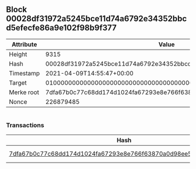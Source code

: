 ## Block 00028df31972a5245bce11d74a6792e34352bbcd5efecfe86a9e102f98b9f377

Attribute | Value
--- | ---
Height | 9315
Hash | 00028df31972a5245bce11d74a6792e34352bbcd5efecfe86a9e102f98b9f377
Timestamp | 2021-04-09T14:55:47+00:00
Target | 0100000000000000000000000000000000000000000000000000000000000000
Merke root | 7dfa67b0c77c68dd174d1024fa67293e8e766f63870a0d98ee5b6753434dcc5c
Nonce | 226879485

```

```

### Transactions

Hash | Amount
--- | ---
[7dfa67b0c77c68dd174d1024fa67293e8e766f63870a0d98ee5b6753434dcc5c](7dfa67b0c77c68dd174d1024fa67293e8e766f63870a0d98ee5b6753434dcc5c.md) | 10.00000000 SKEPTI 
